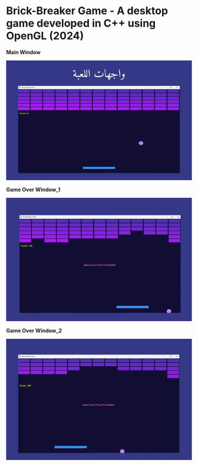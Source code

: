 # Brick-Breaker Game - A desktop game developed in C++ using OpenGL (2024)
**Main Window**

![main window](images/main.jpg)

**Game Over Window_1**

![game_over Window_1](images/game_over_1.jpg)

**Game Over Window_2**

![game_over window_2](images/game_over_2.jpg)


